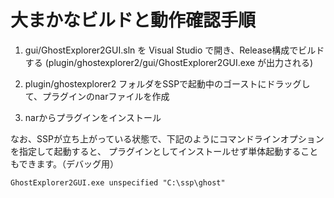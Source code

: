 大まかなビルドと動作確認手順
============================

1. gui/GhostExplorer2GUI.sln を Visual Studio で開き、Release構成でビルドする
   (plugin/ghostexplorer2/gui/GhostExplorer2GUI.exe が出力される)

2. plugin/ghostexplorer2 フォルダをSSPで起動中のゴーストにドラッグして、プラグインのnarファイルを作成

3. narからプラグインをインストール



なお、SSPが立ち上がっている状態で、下記のようにコマンドラインオプションを指定して起動すると、
プラグインとしてインストールせず単体起動することもできます。（デバッグ用）

    GhostExplorer2GUI.exe unspecified "C:\ssp\ghost"